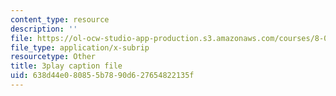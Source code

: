 ```yaml
---
content_type: resource
description: ''
file: https://ol-ocw-studio-app-production.s3.amazonaws.com/courses/8-04-quantum-physics-i-spring-2016/638d44e080855b7890d627654822135f_dVWKsiaAZ14.vtt
file_type: application/x-subrip
resourcetype: Other
title: 3play caption file
uid: 638d44e0-8085-5b78-90d6-27654822135f
---
```

